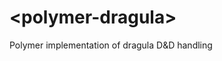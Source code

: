 # \<polymer-dragula\>

Polymer implementation of dragula D&amp;D handling


<!-- START-HIDDEN-SECTION: Add imports and styling here. -->
<script src="../webcomponentsjs/webcomponents-lite.js"></script>
<link rel="import" href="polymer-dragula.html">
<!-- END-HIDDEN-SECTION: Add the visible part of the demo below. -->
<template>
    <style>

        .vertical-section-container {
            max-width: 600px;
        }

        .column {
            border: 1px dotted #0d47a1;
            margin: 5px;
            display: block;
            padding: 15px;
            background-color: #ffcc80;
            cursor: move;
            cursor: grab;
            cursor: -moz-grab;
            cursor: -webkit-grab;
        }

        .gu-mirror {
            position: fixed !important;
            margin: 0 !important;
            z-index: 9999 !important;
            opacity: 0.8;
            -ms-filter: "progid:DXImageTransform.Microsoft.Alpha(Opacity=80)";
            filter: alpha(opacity=80);
            cursor: grabbing;
            cursor: -moz-grabbing;
            cursor: -webkit-grabbing;
        }

        .gu-hide {
            display: none !important;
        }

        .gu-unselectable {
            -webkit-user-select: none !important;
            -moz-user-select: none !important;
            -ms-user-select: none !important;
            user-select: none !important;
        }

        .gu-transit {
            opacity: 0.2;
            -ms-filter: "progid:DXImageTransform.Microsoft.Alpha(Opacity=20)";
            filter: alpha(opacity=20);
        }

    </style>

    <polymer-dragula>
        <div class="row-holder">
            <div class="column">
                <p>item-1</p>
            </div>
            <div class="column">
                <p>item-2</p>
            </div>
            <div class="column">
                <p>item-3</p>
            </div>
            <div class="column">
                <p>item-4</p>
            </div>
            <div class="column">
                <p>item-5</p>
            </div>
        </div>
    </polymer-dragula>
</template>

## Install the Polymer-CLI

First, make sure you have the [Polymer CLI](https://www.npmjs.com/package/polymer-cli) installed. Then run `polymer serve` to serve your application locally.

## Viewing Your Application

```
$ polymer serve
```

## Building Your Application

```
$ polymer build
```

This will create a `build/` folder with `bundled/` and `unbundled/` sub-folders
containing a bundled (Vulcanized) and unbundled builds, both run through HTML,
CSS, and JS optimizers.

You can serve the built versions by giving `polymer serve` a folder to serve
from:

```
$ polymer serve build/bundled
```

## Running Tests

```
$ polymer test
```

Your application is already set up to be tested via [web-component-tester](https://github.com/Polymer/web-component-tester). Run `polymer test` to run your application's test suite locally.
